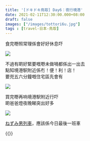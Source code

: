 ```yaml
---
title: '[ドキドキ鳥取] Day6：夜行境港'
date: 2021-02-11T12:30:00.000+08:00
draft: false
images: ["/images/tottori6u.jpg"]
tags : [travel-日本-鳥取]
---
```


食完嘢照常理係會好好休息吓  

![](/images/tottori6u1.jpg)

不過有啲好緊要嘅嘢未做喎都係出一出去  
點知境港駅附近係冇！便！利！店！  
要兜五六分鐘嘅住宅區先會有  

![](/images/tottori6u.jpg)

買完嘢再响境港駅附近行吓  
啲爸爸燈夜晚睇突出好多  

![](/images/tottori6u2.jpg)

[ねずみ男列車](https://hidie.net/tottori6f/)，應該係今日最後一班車  

 

  
{{<tottori>}}  

